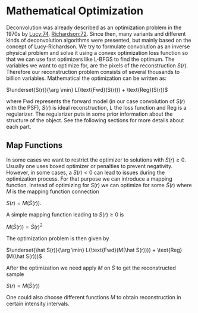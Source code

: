 # Mathematical Optimization
Deconvolution was already described as an optimization problem in the 1970s by [Lucy:74](@cite), [Richardson:72](@cite).
Since then, many variants and different kinds of deconvolution algorithms were presented, but mainly based on the concept of Lucy-Richardson.
We try to formulate convolution as an inverse physical problem and solve it using a convex optimization loss function so that we can use
fast optimizers like L-BFGS to find the optimum. The variables we want to optimize for, are the pixels of the reconstruction $S(r)$. Therefore our reconstruction problem consists of several thousands to billion variables.
Mathematical the optimization can be written as:

$\underset{S(r)}{\arg \min} L(\text{Fwd}(S(r))) + \text{Reg}(S(r))$

where $\text{Fwd}$ represents the forward model (in our case convolution of $S(r)$ with the $\text{PSF}$), $S(r)$ is ideal reconstruction, $L$ the loss function and $\text{Reg}$ is a regularizer. The regularizer 
puts in some prior information about the structure of the object. 
See the following sections for more details about each part.

## Map Functions
In some cases we want to restrict the optimizer to solutions with $S(r) \geq 0$. Usually one uses boxed optimizer or penalties to prevent negativity.
However, in some cases, a $S(r) < 0$ can lead to issues during the optimization process. For that purpose we can introduce a mapping function.
Instead of optimizing for $S(r)$ we can optimize for some $\hat S(r)$ where $M$ is the mapping function connection 

$S(r)= M(\hat S(r)).$

A simple mapping function leading to $S(r) \geq 0$ is 

$M(\hat S(r)) = \hat S(r)^2$

The optimization problem is then given by


$\underset{\hat S(r)}{\arg \min} L(\text{Fwd}(M(\hat S(r)))) + \text{Reg}(M(\hat S(r)))$

After the optimization we need apply $M$ on $\hat S$ to get the reconstructed sample 

$S(r) = M(\hat S(r))$

One could also choose different functions $M$ to obtain reconstruction in certain intensity intervals.
